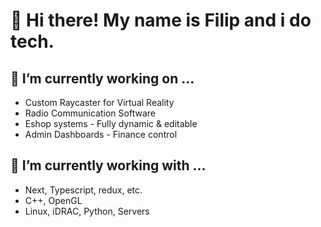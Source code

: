 # 👋 Hi there! My name is Filip and i do tech.                                                             

## 🔭 I’m currently working on ...
 * Custom Raycaster for Virtual Reality
 * Radio Communication Software
 * Eshop systems - Fully dynamic & editable
 * Admin Dashboards - Finance control
  
## 🌱 I’m currently working with ...
  * Next, Typescript, redux, etc.
  * C++, OpenGL
  * Linux, iDRAC, Python, Servers
